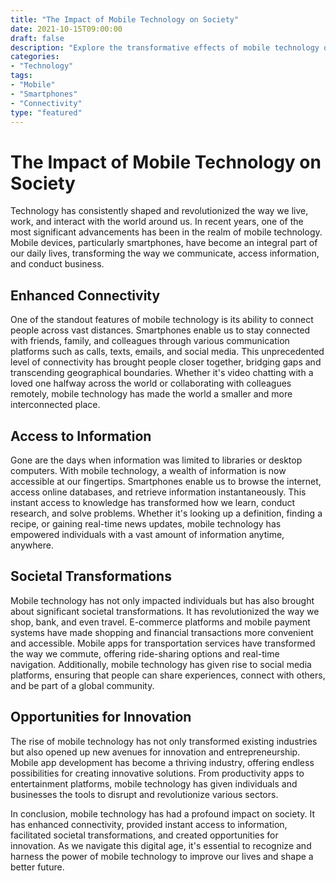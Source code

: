 ```yaml
--- 
title: "The Impact of Mobile Technology on Society"
date: 2021-10-15T09:00:00
draft: false
description: "Explore the transformative effects of mobile technology on society and daily life."
categories:
- "Technology"
tags:
- "Mobile"
- "Smartphones"
- "Connectivity"
type: "featured"
--- 
```


# The Impact of Mobile Technology on Society

Technology has consistently shaped and revolutionized the way we live, work, and interact with the world around us. In recent years, one of the most significant advancements has been in the realm of mobile technology. Mobile devices, particularly smartphones, have become an integral part of our daily lives, transforming the way we communicate, access information, and conduct business.

## Enhanced Connectivity

One of the standout features of mobile technology is its ability to connect people across vast distances. Smartphones enable us to stay connected with friends, family, and colleagues through various communication platforms such as calls, texts, emails, and social media. This unprecedented level of connectivity has brought people closer together, bridging gaps and transcending geographical boundaries. Whether it's video chatting with a loved one halfway across the world or collaborating with colleagues remotely, mobile technology has made the world a smaller and more interconnected place.

## Access to Information

Gone are the days when information was limited to libraries or desktop computers. With mobile technology, a wealth of information is now accessible at our fingertips. Smartphones enable us to browse the internet, access online databases, and retrieve information instantaneously. This instant access to knowledge has transformed how we learn, conduct research, and solve problems. Whether it's looking up a definition, finding a recipe, or gaining real-time news updates, mobile technology has empowered individuals with a vast amount of information anytime, anywhere.

## Societal Transformations

Mobile technology has not only impacted individuals but has also brought about significant societal transformations. It has revolutionized the way we shop, bank, and even travel. E-commerce platforms and mobile payment systems have made shopping and financial transactions more convenient and accessible. Mobile apps for transportation services have transformed the way we commute, offering ride-sharing options and real-time navigation. Additionally, mobile technology has given rise to social media platforms, ensuring that people can share experiences, connect with others, and be part of a global community.

## Opportunities for Innovation

The rise of mobile technology has not only transformed existing industries but also opened up new avenues for innovation and entrepreneurship. Mobile app development has become a thriving industry, offering endless possibilities for creating innovative solutions. From productivity apps to entertainment platforms, mobile technology has given individuals and businesses the tools to disrupt and revolutionize various sectors.

In conclusion, mobile technology has had a profound impact on society. It has enhanced connectivity, provided instant access to information, facilitated societal transformations, and created opportunities for innovation. As we navigate this digital age, it's essential to recognize and harness the power of mobile technology to improve our lives and shape a better future.
